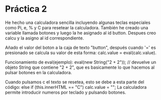 # Práctica 2
He hecho una calculadora sencilla incluyendo algunas teclas especiales como Pi, e, % y C para resetear la calculadora.
También he creado una variable llamada botones y luego la he asignado al id button.
Despues creo calcu y la asigno al id correspondiente.

Añado el valor del boton a la caja de texto "button", después cuando '=' es presionado se calcula su valor de esta forma: calc.value = eval(calc.value).

Funcionamiento de eval(ejemplo):
eval(new String("2 + 2")); // devuelve un objeto String que contiene "2 + 2", que es basicamente lo que hacemos al pulsar botones en la calculadora.

Cuando pulsamos c el texto se resetea, esto se debe a esta parte del código:
else if (this.innerHTML == "C")
calc.value = "";
La calculadora permite introducir numeros por teclado y pulsando botones.

